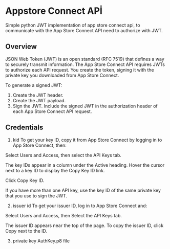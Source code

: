 # Appstore Connect APİ
Simple python JWT implementation of app store connect api, to communicate with the App Store Connect API need to authorize with JWT.  

## Overview
JSON Web Token (JWT) is an open standard (RFC 7519) that defines a way to securely transmit information. The App Store Connect API requires JWTs to authorize each API request. You create the token, signing it with the private key you downloaded from App Store Connect.

To generate a signed JWT:

1. Create the JWT header.
2. Create the JWT payload.
3. Sign the JWT.
Include the signed JWT in the authorization header of each App Store Connect API request.

## Credentials

1. kid
To get your key ID, copy it from App Store Connect by logging in to App Store Connect, then:

Select Users and Access, then select the API Keys tab.

The key IDs appear in a column under the Active heading. Hover the cursor next to a key ID to display the Copy Key ID link.

Click Copy Key ID.

If you have more than one API key, use the key ID of the same private key that you use to sign the JWT.

2. issuer id
To get your issuer ID, log in to App Store Connect and:

Select Users and Access, then Select the API Keys tab.

The issuer ID appears near the top of the page. To copy the issuer ID, click Copy next to the ID.

3. private key
AuthKey.p8 file 

